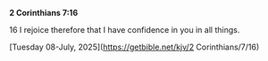 **2 Corinthians 7:16**

16 I rejoice therefore that I have confidence in you in all things. 

[Tuesday 08-July, 2025](https://getbible.net/kjv/2 Corinthians/7/16)
